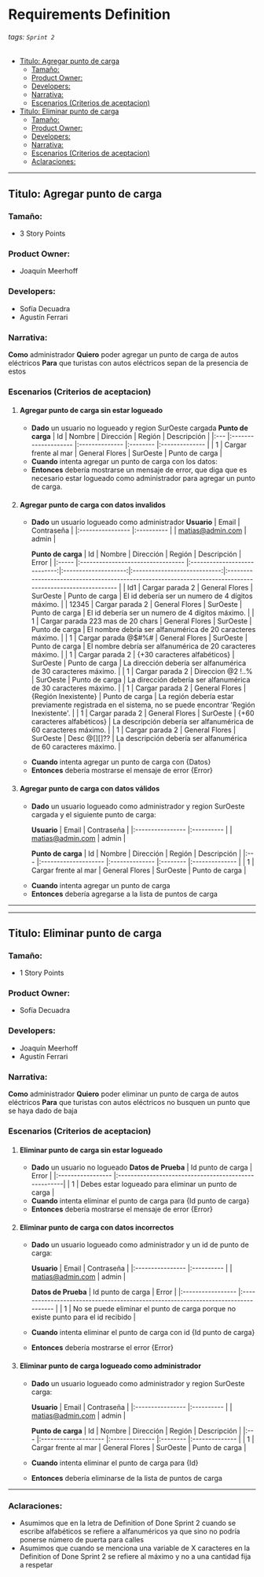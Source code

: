 # Requirements Definition<!-- omit in toc --> 
###### tags: `Sprint 2`<!-- omit in toc --> 

- [Titulo: Agregar punto de carga](#titulo-agregar-punto-de-carga)
  - [Tamaño:](#tamaño)
  - [Product Owner:](#product-owner)
  - [Developers:](#developers)
  - [Narrativa:](#narrativa)
  - [Escenarios (Criterios de aceptacion)](#escenarios-criterios-de-aceptacion)
- [Titulo: Eliminar punto de carga](#titulo-eliminar-punto-de-carga)
  - [Tamaño:](#tamaño-1)
  - [Product Owner:](#product-owner-1)
  - [Developers:](#developers-1)
  - [Narrativa:](#narrativa-1)
  - [Escenarios (Criterios de aceptacion)](#escenarios-criterios-de-aceptacion-1)
  - [Aclaraciones:](#aclaraciones)

---
## Titulo: Agregar punto de carga
### Tamaño: 
- 3 Story Points
### Product Owner:
- Joaquín Meerhoff
### Developers:
- Sofía Decuadra
- Agustín Ferrari
### Narrativa:
**Como** administrador
**Quiero** poder agregar un punto de carga de autos eléctricos
**Para** que turistas con autos eléctricos sepan de la presencia de estos
### Escenarios (Criterios de aceptacion)
1. #### Agregar punto de carga sin estar logueado
    * **Dado** un usuario no logueado y region SurOeste cargada
        **Punto de carga**
        | Id  | Nombre               | Dirección      | Región   | Descripción    |
        |:--- |:-------------------- |:-------------- |:-------- |:-------------- |
        | 1   | Cargar frente al mar | General Flores | SurOeste | Punto de carga |
    - **Cuando** intenta agregar un punto de carga con los datos:
    - **Entonces** debería mostrarse un mensaje de error, que diga que es necesario estar logueado como administrador para agregar un punto de carga.
2. #### Agregar punto de carga con datos invalidos
    * **Dado** un usuario logueado como administrador
        **Usuario**
        | Email            | Contraseña |
        |:---------------- |:---------- |
        | matias@admin.com | admin      |

        **Punto de carga**
        | Id    | Nombre                            |          Dirección           |        Región        |         Descripción          | Error                                                                                                     |
        |:----- |:--------------------------------- |:----------------------------:|:--------------------:|:----------------------------:|:--------------------------------------------------------------------------------------------------------- |
        | Id1   | Cargar parada 2                   |        General Flores        |       SurOeste       |        Punto de carga        | El id debería ser un numero de 4 dígitos máximo.                                                          |
        | 12345 | Cargar parada 2                   |        General Flores        |       SurOeste       |        Punto de carga        | El id debería ser un numero de 4 dígitos máximo.                                                          |
        | 1     | Cargar parada 223 mas de 20 chars |        General Flores        |       SurOeste       |        Punto de carga        | El nombre debría ser alfanumérica de 20 caracteres máximo.                                                |
        | 1     | Cargar parada @$#%#               |        General Flores        |       SurOeste       |        Punto de carga        | El nombre debría ser alfanumérica de 20 caracteres máximo.                                                |
        | 1     | Cargar parada 2                   | {+30 caracteres alfabéticos} |       SurOeste       |        Punto de carga        | La dirección debería ser alfanumérica de 30 caracteres máximo.                                            |
        | 1     | Cargar parada 2                   |      Direccion @2 !..%       |       SurOeste       |        Punto de carga        | La dirección debería ser alfanumérica de 30 caracteres máximo.                                            |
        | 1     | Cargar parada 2                   |        General Flores        | {Región Inexistente} |        Punto de carga        | La región debería estar previamente registrada en el sistema, no se puede encontrar 'Región Inexistente'. |
        | 1     | Cargar parada 2                   |        General Flores        |       SurOeste       | {+60 caracteres alfabéticos} | La descripción debería ser alfanumérica de 60 caracteres máximo.                                          |
        | 1     | Cargar parada 2                   |        General Flores        |       SurOeste       |         Desc @[][]??         | La descripción debería ser alfanumérica de 60 caracteres máximo.                                          |
    - **Cuando** intenta agregar un punto de carga con {Datos}
    - **Entonces** debería mostrarse el mensaje de error {Error}
3. #### Agregar punto de carga con datos válidos
    - **Dado** un usuario logueado como administrador y region SurOeste cargada y el siguiente punto de carga:
        
        **Usuario**
        | Email            | Contraseña |
        |:---------------- |:---------- |
        | matias@admin.com | admin      |
        
        **Punto de carga**
        | Id  | Nombre               | Dirección      | Región   | Descripción    |
        |:--- |:-------------------- |:-------------- |:-------- |:-------------- |
        | 1   | Cargar frente al mar | General Flores | SurOeste | Punto de carga |
    * **Cuando** intenta agregar un punto de carga
    * **Entonces** debería agregarse a la lista de puntos de carga

---
---
## Titulo: Eliminar punto de carga
### Tamaño: 
- 1 Story Points
### Product Owner:
- Sofía Decuadra
### Developers:
- Joaquín Meerhoff
- Agustín Ferrari
### Narrativa:
**Como** administrador
**Quiero** poder eliminar un punto de carga de autos eléctricos
**Para** que turistas con autos eléctricos no busquen un punto que se haya dado de baja
### Escenarios (Criterios de aceptacion)
1. #### Eliminar punto de carga sin estar logueado
    * **Dado** un usuario no logueado
        **Datos de Prueba**
        | Id punto de carga | Error                                                |
        |:----------------- |:-----------------------------------------------------|
        | 1                 | Debes estar logueado para eliminar un punto de carga |
    * **Cuando** intenta eliminar el punto de carga para {Id punto de carga}
    * **Entonces** debería mostrarse el mensaje de error {Error}
2. #### Eliminar punto de carga con datos incorrectos
    * **Dado** un usuario logueado como administrador y un id de punto de carga:
        
        **Usuario**
        | Email            | Contraseña |
        |:---------------- |:---------- |
        | matias@admin.com | admin      |
        
        **Datos de Prueba**
        | Id punto de carga | Error                                                                             |
        |:----------------- |:--------------------------------------------------------------------------------- |
        | 1                 | No se puede eliminar el punto de carga porque no existe punto para el id recibido |
     
    * **Cuando** intenta eliminar el punto de carga con id {Id punto de carga}
    * **Entonces** debería mostrarse el error {Error}
3. #### Eliminar punto de carga logueado como administrador
    * **Dado** un usuario logueado como administrador y region SurOeste carga:
        
        **Usuario**
        | Email            | Contraseña |
        |:---------------- |:---------- |
        | matias@admin.com | admin      |
        
        **Punto de carga**
        | Id  | Nombre               | Dirección      | Región   | Descripción    |
        |:--- |:-------------------- |:-------------- |:-------- |:-------------- |
        | 1   | Cargar frente al mar | General Flores | SurOeste | Punto de carga |
        
    * **Cuando** intenta eliminar el punto de carga para {Id}
    * **Entonces** debería eliminarse de la lista de puntos de carga
---

### Aclaraciones:
- Asumimos que en la letra de Definition of Done Sprint 2 cuando se escribe alfabéticos se refiere a alfanuméricos ya que sino no podría ponerse número de puerta para calles
- Asumimos que cuando se menciona una variable de X caracteres en la Definition of Done Sprint 2 se refiere al máximo y no a una cantidad fija a respetar